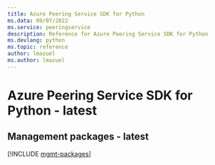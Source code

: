 ```yaml
---
title: Azure Peering Service SDK for Python
ms.data: 09/07/2022
ms.service: peeringservice
description: Reference for Azure Peering Service SDK for Python
ms.devlang: python
ms.topic: reference
author: lmazuel
ms.author: lmazuel
---
```

# Azure Peering Service SDK for Python - latest

## Management packages - latest
[!INCLUDE [mgmt-packages](peering-service-mgmt-index.md)]